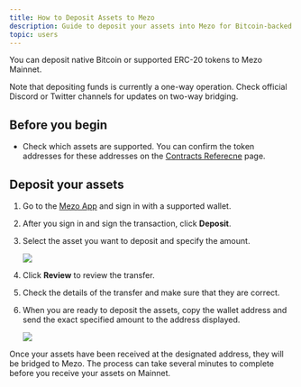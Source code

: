 ```yaml
---
title: How to Deposit Assets to Mezo
description: Guide to deposit your assets into Mezo for Bitcoin-backed DeFi opportunities.
topic: users
---
```


You can deposit native Bitcoin or supported ERC-20 tokens to Mezo Mainnet. 

Note that depositing funds is currently a one-way operation. Check official Discord or Twitter channels for updates on two-way bridging.

## Before you begin

- Check which assets are supported. You can confirm the token addresses for these addresses on the [Contracts Referecne](/docs/users/resources/contracts-reference#mainnet-asset-token-contracts) page.

## Deposit your assets

1. Go to the [Mezo App](https://mezo.org/overview) and sign in with a supported wallet.
1. After you sign in and sign the transaction, click **Deposit**.
1. Select the asset you want to deposit and specify the amount.

    ![](/docs/images/mainnet/deposit-modal-preview.png)

1. Click **Review** to review the transfer. 
1. Check the details of the transfer and make sure that they are correct.
1. When you are ready to deposit the assets, copy the wallet address and send the exact specified amount to the address displayed.

   ![](/docs/images/mainnet/deposit-modal-preview.png)
   
Once your assets have been received at the designated address, they will be bridged to Mezo. The process can take several minutes to complete before you receive your assets on Mainnet.
